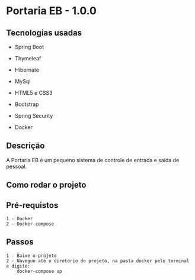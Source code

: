 # Portaria EB - 1.0.0
## Tecnologias usadas

- Spring Boot

- Thymeleaf

- Hibernate

- MySql

- HTML5 e CSS3

- Bootstrap

- Spring Security

- Docker

## Descrição
A Portaria EB é um pequeno sistema de controle de entrada e saida de pessoal.

## Como rodar o projeto
 ## Pré-requistos
    1 - Docker
    2 - Docker-compose
## Passos
    1 - Baixe o projeto
    2 - Navegue até o diretorio do projeto, na pasta docker pelo terminal e digite:
        docker-compose up